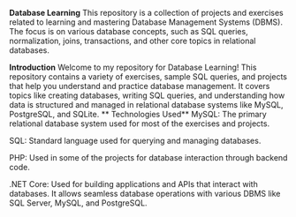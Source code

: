 **Database Learning**
This repository is a collection of projects and exercises related to learning and mastering Database Management Systems (DBMS). The focus is on various database concepts, such as SQL queries, normalization, joins, transactions, and other core topics in relational databases.

**Introduction**
Welcome to my repository for Database Learning! This repository contains a variety of exercises, sample SQL queries, and projects that help you understand and practice database management. It covers topics like creating databases, writing SQL queries, and understanding how data is structured and managed in relational database systems like MySQL, PostgreSQL, and SQLite.
**
Technologies Used**
MySQL: The primary relational database system used for most of the exercises and projects.

SQL: Standard language used for querying and managing databases.

PHP: Used in some of the projects for database interaction through backend code.

.NET Core: Used for building applications and APIs that interact with databases. It allows seamless database operations with various DBMS like SQL Server, MySQL, and PostgreSQL.
